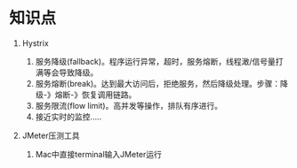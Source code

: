 # 知识点
1. Hystrix
    1. 服务降级(fallback)。程序运行异常，超时，服务熔断，线程澉/信号量打满等会导致降级。
    1. 服务熔断(break)。达到最大访问后，拒绝服务，然后降级处理。步骤：降级-》熔断-》恢复调用链路。
    1. 服务限流(flow limit)。高并发等操作，排队有序进行。
    1. 接近实时的监控.....
  
  1. JMeter压测工具
     1. Mac中直接terminal输入JMeter运行
